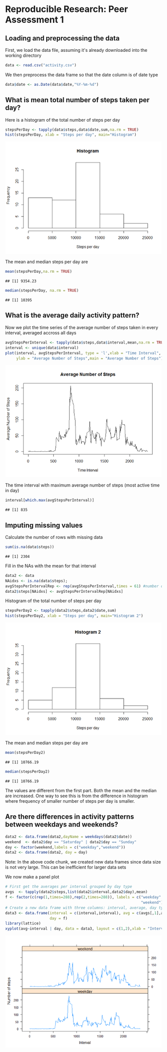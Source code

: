 # Reproducible Research: Peer Assessment 1


## Loading and preprocessing the data

First, we load the data file, assuming it's already downloaded into the working 
directory


```r
data <- read.csv("activity.csv")
```

We then preprocess the data frame so that the date column is of date type


```r
data$date <- as.Date(data$date,"%Y-%m-%d")
```


## What is mean total number of steps taken per day?

Here is a histogram of the total number of steps per day


```r
stepsPerDay <- tapply(data$steps,data$date,sum,na.rm = TRUE)
hist(stepsPerDay, xlab = "Steps per day", main="Histogram")
```

![](./PA1_template_files/figure-html/unnamed-chunk-3-1.png) 

The mean and median steps per day are 


```r
mean(stepsPerDay,na.rm = TRUE)
```

```
## [1] 9354.23
```

```r
median(stepsPerDay, na.rm = TRUE)
```

```
## [1] 10395
```

## What is the average daily activity pattern?
Now we plot the time series of the average number of steps taken in every
interval, averaged accross all days


```r
avgStepsPerInterval <- tapply(data$steps,data$interval,mean,na.rm = TRUE)
interval <- unique(data$interval)
plot(interval, avgStepsPerInterval, type = 'l',xlab = "Time Interval", 
     ylab = "Average Number of Steps",main = "Average Number of Steps")
```

![](./PA1_template_files/figure-html/unnamed-chunk-5-1.png) 

The time interval with maximum average number of steps (most active time in day)


```r
interval[which.max(avgStepsPerInterval)]
```

```
## [1] 835
```

## Imputing missing values

Calculate the number of rows with missing data


```r
sum(is.na(data$steps))
```

```
## [1] 2304
```

Fill in the NAs with the mean for that interval


```r
data2 <- data
NAidxs <- is.na(data$steps);
avgStepsPerIntervalRep <- rep(avgStepsPerInterval,times = 61) #number of days
data2$steps[NAidxs] <- avgStepsPerIntervalRep[NAidxs]
```

Histogram of the total number of steps per day


```r
stepsPerDay2 <- tapply(data2$steps,data2$date,sum)
hist(stepsPerDay2, xlab = "Steps per day", main="Histogram 2")
```

![](./PA1_template_files/figure-html/unnamed-chunk-9-1.png) 

The mean and median steps per day are 


```r
mean(stepsPerDay2)
```

```
## [1] 10766.19
```

```r
median(stepsPerDay2)
```

```
## [1] 10766.19
```
The values are different from the first part. Both the mean and the median are 
increased. One way to see this is from the difference in histogram where 
frequency of smaller number of steps per day is smaller.

## Are there differences in activity patterns between weekdays and weekends?


```r
data2 <- data.frame(data2,dayName = weekdays(data2$date))
weekend  <- data2$day == "Saturday" | data2$day == "Sunday"
day <- factor(weekend,labels = c("weekday","weekend"))
data2 <- data.frame(data2, day = day)
```
Note: In the above code chunk, we created new data frames since data size is not
very large. This can be inefficient for larger data sets

We now make a panel plot


```r
# First get the averages per interval grouped by day type
avgs  <- tapply(data2$steps,list(data2$interval,data2$day),mean)
f <- factor(c(rep(1,times=288),rep(2,times=288)), labels = c("weekday",
                                                             "weekend"))
# Create a new data frame with three columns: interval, average, day type
data3 <- data.frame(interval = c(interval,interval), avg = c(avgs[,1],avgs[,2]), 
                    day = f)
library(lattice)
xyplot(avg~interval | day, data = data3, layout = c(1,2),xlab = "Interval", ylab =  "Number of steps", type = "l")
```

![](./PA1_template_files/figure-html/unnamed-chunk-12-1.png) 
